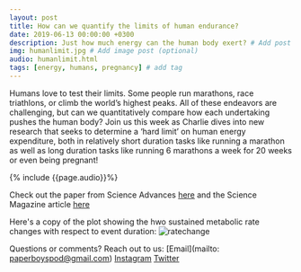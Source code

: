```yaml
---
layout: post
title: How can we quantify the limits of human endurance?
date: 2019-06-13 00:00:00 +0300
description: Just how much energy can the human body exert? # Add post description (shows up as description on social media posts)
img: humanlimit.jpg # Add image post (optional)
audio: humanlimit.html
tags: [energy, humans, pregnancy] # add tag
---
```


Humans love to test their limits. Some people run marathons, race triathlons, or climb the world’s highest peaks. All of these endeavors are challenging, but can we quantitatively compare how each undertaking pushes the human body? Join us this week as Charlie dives into new research that seeks to determine a ‘hard limit’ on human energy expenditure, both in relatively short duration tasks like running a marathon as well as long duration tasks like running 6 marathons a week for 20 weeks or even being pregnant!

{% include {{page.audio}}%}

Check out the paper from Science Advances [here](https://advances.sciencemag.org/content/5/6/eaaw0341/tab-pdf) and the Science Magazine article [here](https://www.sciencemag.org/news/2019/06/study-marathon-runners-reveals-hard-limit-human-endurance)

Here's a copy of the plot showing the hwo sustained metabolic rate changes with respect to event duration: 
![ratechange](https://github.com/paperboyspodcast/paperboyspodcast.github.io/tree/master/assets/img/pageimg/metabolicrate.PNG "Sustained Metabolic Rate vs. Event Duration")


Questions or comments? Reach out to us: [Email](mailto: paperboyspod@gmail.com) [Instagram](https://www.instagram.com/paperboyspod/) [Twitter](https://twitter.com/PaperBoysPod)

